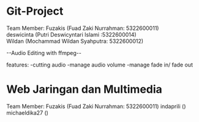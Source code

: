 # Git-Project
Team Member:
Fuzakis (Fuad Zaki Nurrahman: 5322600011) <br>
deswicinta (Putri Deswicyntari Islami :5322600014) <br>
Wildan (Mochammad Wildan Syahputra: 5322600012) <br>

--Audio Editing with ffmpeg-- <br>

features: 
-cutting audio
-manage audio volume
-manage fade in/ fade out


# Web Jaringan dan Multimedia
Team Member:
Fuzakis (Fuad Zaki Nurrahman: 5322600011)
indaprili ()
michaeldika27 ()
